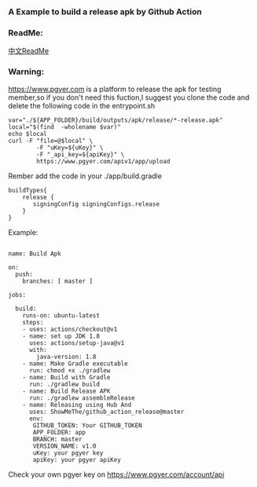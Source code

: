 ### A Example to build a release apk by Github Action
### ReadMe:
[中文ReadMe](https://github.com/ShowMeThe/github_action_release/blob/master/README_zh.md)
### Warning:
https://www.pgyer.com is a platform to release the apk for testing member,so if you don't need this fuction,I suggest you clone the code and delete the following code in the entrypoint.sh
```
var="./${APP_FOLDER}/build/outputs/apk/release/*-release.apk"
local="$(find  -wholename $var)"
echo $local
curl -F "file=@$local" \
        -F "uKey=${uKey}" \
        -F "_api_key=${apiKey}" \
        https://www.pgyer.com/apiv1/app/upload
```
Rember add the code in your ./app/build.gradle
```
buildTypes{
    release {
       signingConfig signingConfigs.release
    }
}
```
Example:
```

name: Build Apk

on:
  push:
    branches: [ master ]

jobs:

  build:
    runs-on: ubuntu-latest
    steps:
    - uses: actions/checkout@v1
    - name: set up JDK 1.8
      uses: actions/setup-java@v1
      with:
        java-version: 1.8
    - name: Make Gradle executable
      run: chmod +x ./gradlew
    - name: Build with Gradle
      run: ./gradlew build
    - name: Build Release APK
      run: ./gradlew assembleRelease
    - name: Releasing using Hub And 
      uses: ShowMeThe/github_action_release@master
      env:
       GITHUB_TOKEN: Your GITHUB_TOKEN
       APP_FOLDER: app
       BRANCH: master
       VERSION_NAME: v1.0
       uKey: your pgyer key 
       apiKey: your pgyer apiKey

```
Check your own pgyer key on https://www.pgyer.com/account/api
